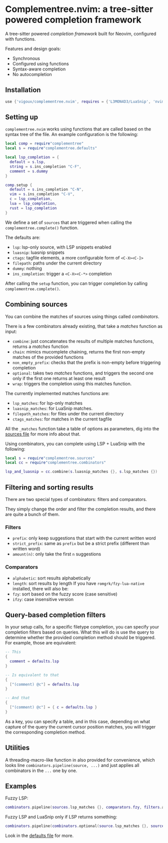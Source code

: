 # Complementree.nvim: a tree-sitter powered completion framework

A tree-sitter powered _completion framework_ built for Neovim,
configured with functions.

Features and design goals:
- Synchronous
- Configured using functions
- Syntax-aware completion
- No autocompletion

## Installation

```lua
use {'vigoux/complementree.nvim', requires = {'L3MON4D3/LuaSnip', 'nvim-treesitter/nvim-treesitter'} }
```

## Setting up

`complementree.nvim` works using functions that are called based on
the syntax tree of the file. An example configuration is the
following:

```lua
local comp = require"complementree"
local s = require"complementree.defaults"

local lsp_completion = {
  default = s.lsp,
  string = s.ins_completion "C-F",
  comment = s.dummy
}

comp.setup {
  default = s.ins_completion "C-N",
  vim = s.ins_completion "C-V",
  c = lsp_completion,
  lua = lsp_completion,
  rust = lsp_completion
}
```

We define a set of `sources` that are triggered when calling the
`complementree.complete()` function.

The defaults are:
- `lsp`: lsp-only source, with LSP snippets enabled
- `luasnip`: luasnip snippets
- `ctags`: tagfile elements, a more configurable form of `<C-X><C-]>`
- `filepath`: paths under the current directory
- `dummy`: nothing
- `ins_completion`: trigger a `<C-X><C-*>` completion

After calling the `setup` function, you can trigger completion by
calling `complementree.complete()`.

## Combining sources

You can combine the matches of sources using things called
_combinators_.

There is a few combinators already existing, that take a _matches_
function as input:

- `combine`: just concatenates the results of multiple matches
  functions, returns a _matches_ function
- `chain`: mimics mucomplete chaining, returns the first non-empty
  matches of the provided functions
- `non_empty_prefix`: checks that the prefix is non-empty before
  triggering completion
- `optional`: takes two _matches_ functions, and triggers the second
  one only if the first one returns at least one result
- `wrap`: triggers the completion using this matches function.

The currently implemented matches functions are:
- `lsp_matches`: for lsp-only matches
- `luasnip_matches`: for LuaSnip matches.
- `filepath_matches`: for files under the current directory
- `ctags_matches`: for matches in the current tagfile

All the `_matches` function take a table of options as parameters, dig
into the [sources file](./lua/complementree/sources.lua) for more info
about that.

Using combinators, you can complete using LSP + LuaSnip with the
following:

```lua
local s = require"complementree.sources"
local cc = require"complementree.combinators"

lsp_and_luasnip = cc.combine(s.luasnip_matches {}, s.lsp_matches {})
```

## Filtering and sorting results

There are two special types of combinators: filters and comparators.

They simply change the order and filter the completion results, and
there are quite a bunch of them.

### Filters

- `prefix`: only keep suggestions that start with the current written
  word
- `strict_prefix`: same as `prefix` but be a strict prefix
  (different than written word)
- `amount(n)`: only take the first `n` suggestions

### Comparators

- `alphabetic`: sort results alphabetically
- `length`: sort results by length
If you have `romgrk/fzy-lua-native` installed, there will also be:
- `fzy`: sort based on the fuzzy score (case sensitive)
- `ifzy`: case insensitive version

## Query-based completion filters

In your setup calls, for a specific filetype completion, you can
specify your completion filters based on queries. What this will do is
use the query to determine whether the provided completion method
should be triggered. For example, those are equivalent:

```lua
-- This
{
  comment = defaults.lsp
}

-- Is equivalent to that
{
  ["(comment) @c"] = defaults.lsp
}

-- And that
{
  ["(comment) @c"] = { c = defaults.lsp }
}
```

As a key, you can specify a table, and in this case, depending on what
capture of the query the current cursor position matches, you will
trigger the corresponding completion method.

## Utilities

A threading-macro-like function in also provided for convenience,
which looks line `combinators.pipeline(source, ...)` and just applies
all combinators in the `...` one by one.

## Examples

Fuzzy LSP:
```lua
combinators.pipeline(sources.lsp_matches {}, comparators.fzy, filters.amount(6))
```

Fuzzy LSP and LuaSnip only if LSP returns something:
```lua
combinators.pipeline(combinators.optional(source.lsp_matches {}, source.luasnip_matches {}), comparators.fzy, filters.amount(6))
```

Look in the [defaults file](./lua/complementree/defaults.lua) for
more.
